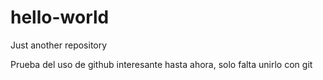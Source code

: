 # hello-world
Just another repository

Prueba del uso de github interesante hasta ahora, solo falta unirlo con git
